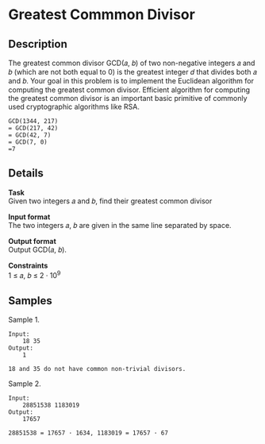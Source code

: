 # Greatest Commmon Divisor

## Description
The greatest common divisor GCD(𝑎, 𝑏) of two non-negative integers 𝑎 and 𝑏
(which are not both equal to 0) is the greatest integer 𝑑 that divides both 𝑎 and 𝑏.
Your goal in this problem is to implement the Euclidean algorithm for computing
the greatest common divisor.
Efficient algorithm for computing the greatest common divisor is an important
basic primitive of commonly used cryptographic algorithms like RSA.

    GCD(1344, 217)
    = GCD(217, 42)
    = GCD(42, 7)
    = GCD(7, 0)
    =7


## Details
**Task** <br>
Given two integers 𝑎 and 𝑏, find their greatest common divisor

**Input format** <br>
The two integers 𝑎, 𝑏 are given in the same line separated by space.

**Output format** <br>
Output GCD(𝑎, 𝑏).

**Constraints** <br>
1 ≤ 𝑎, 𝑏 ≤ 2 · 10<sup>9</sup>

## Samples
Sample 1.

    Input:
        18 35
    Output:
        1
    
    18 and 35 do not have common non-trivial divisors.

Sample 2.
    
    Input:
        28851538 1183019
    Output:
        17657
    
    28851538 = 17657 · 1634, 1183019 = 17657 · 67
